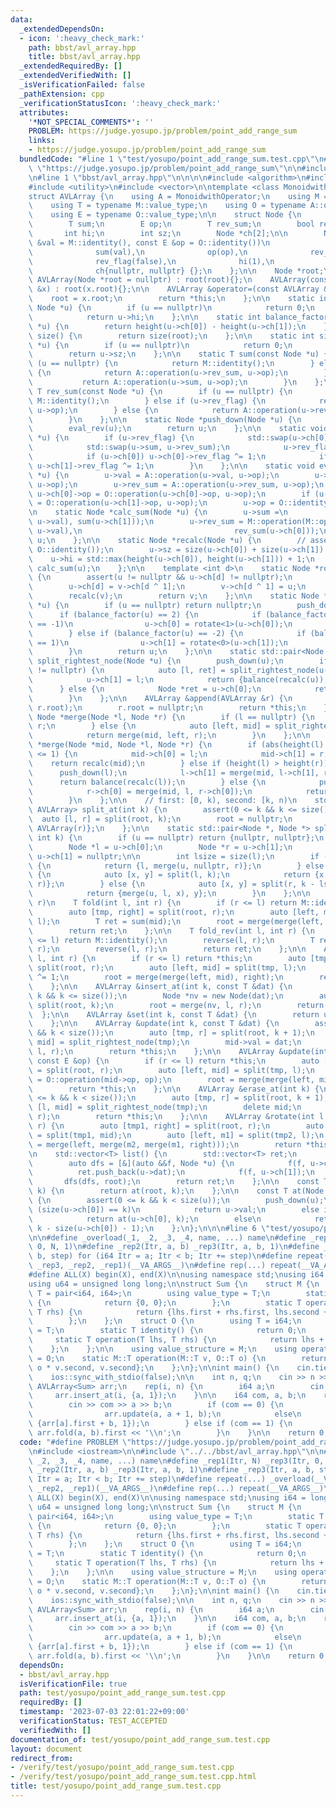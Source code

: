 ```yaml
---
data:
  _extendedDependsOn:
  - icon: ':heavy_check_mark:'
    path: bbst/avl_array.hpp
    title: bbst/avl_array.hpp
  _extendedRequiredBy: []
  _extendedVerifiedWith: []
  _isVerificationFailed: false
  _pathExtension: cpp
  _verificationStatusIcon: ':heavy_check_mark:'
  attributes:
    '*NOT_SPECIAL_COMMENTS*': ''
    PROBLEM: https://judge.yosupo.jp/problem/point_add_range_sum
    links:
    - https://judge.yosupo.jp/problem/point_add_range_sum
  bundledCode: "#line 1 \"test/yosupo/point_add_range_sum.test.cpp\"\n#define PROBLEM\
    \ \"https://judge.yosupo.jp/problem/point_add_range_sum\"\n\n#include <iostream>\n\
    \n#line 1 \"bbst/avl_array.hpp\"\n\n\n\n#include <algorithm>\n#include <cassert>\n\
    #include <utility>\n#include <vector>\n\ntemplate <class MonoidwithOperator>\n\
    struct AVLArray {\n    using A = MonoidwithOperator;\n    using M = typename A::value_structure;\n\
    \    using T = typename M::value_type;\n    using O = typename A::operator_structure;\n\
    \    using E = typename O::value_type;\n\n    struct Node {\n        T val;\n\
    \        T sum;\n        E op;\n        T rev_sum;\n        bool rev_flag;\n \
    \       int hi;\n        int sz;\n        Node *ch[2];\n\n        Node(const T\
    \ &val = M::identity(), const E &op = O::identity())\n            : val(val),\n\
    \              sum(val),\n              op(op),\n              rev_sum(val),\n\
    \              rev_flag(false),\n              hi(1),\n              sz(1),\n\
    \              ch{nullptr, nullptr} {};\n    };\n\n    Node *root;\n\n    explicit\
    \ AVLArray(Node *root = nullptr) : root(root){};\n    AVLArray(const AVLArray\
    \ &x) : root(x.root){};\n\n    AVLArray &operator=(const AVLArray &x) {\n    \
    \    root = x.root;\n        return *this;\n    };\n\n    static int height(const\
    \ Node *u) {\n        if (u == nullptr)\n            return 0;\n        else\n\
    \            return u->hi;\n    };\n\n    static int balance_factor(const Node\
    \ *u) {\n        return height(u->ch[0]) - height(u->ch[1]);\n    };\n\n    int\
    \ size() {\n        return size(root);\n    };\n\n    static int size(const Node\
    \ *u) {\n        if (u == nullptr)\n            return 0;\n        else\n    \
    \        return u->sz;\n    };\n\n    static T sum(const Node *u) {\n        if\
    \ (u == nullptr) {\n            return M::identity();\n        } else if (u->rev_flag)\
    \ {\n            return A::operation(u->rev_sum, u->op);\n        } else {\n \
    \           return A::operation(u->sum, u->op);\n        }\n    };\n\n    static\
    \ T rev_sum(const Node *u) {\n        if (u == nullptr) {\n            return\
    \ M::identity();\n        } else if (u->rev_flag) {\n            return A::operation(u->sum,\
    \ u->op);\n        } else {\n            return A::operation(u->rev_sum, u->op);\n\
    \        }\n    };\n\n    static Node *push_down(Node *u) {\n        eval_lazy(u);\n\
    \        eval_rev(u);\n        return u;\n    };\n\n    static void eval_rev(Node\
    \ *u) {\n        if (u->rev_flag) {\n            std::swap(u->ch[0], u->ch[1]);\n\
    \            std::swap(u->sum, u->rev_sum);\n            u->rev_flag = false;\n\
    \            if (u->ch[0]) u->ch[0]->rev_flag ^= 1;\n            if (u->ch[1])\
    \ u->ch[1]->rev_flag ^= 1;\n        }\n    };\n\n    static void eval_lazy(Node\
    \ *u) {\n        u->val = A::operation(u->val, u->op);\n        u->sum = A::operation(u->sum,\
    \ u->op);\n        u->rev_sum = A::operation(u->rev_sum, u->op);\n        if (u->ch[0])\
    \ u->ch[0]->op = O::operation(u->ch[0]->op, u->op);\n        if (u->ch[1]) u->ch[1]->op\
    \ = O::operation(u->ch[1]->op, u->op);\n        u->op = O::identity();\n    };\n\
    \n    static Node *calc_sum(Node *u) {\n        u->sum =\n            M::operation(M::operation(sum(u->ch[0]),\
    \ u->val), sum(u->ch[1]));\n        u->rev_sum = M::operation(M::operation(rev_sum(u->ch[1]),\
    \ u->val),\n                                  rev_sum(u->ch[0]));\n        return\
    \ u;\n    };\n\n    static Node *recalc(Node *u) {\n        // assert(u->op ==\
    \ O::identity());\n        u->sz = size(u->ch[0]) + size(u->ch[1]) + 1;\n    \
    \    u->hi = std::max(height(u->ch[0]), height(u->ch[1])) + 1;\n        return\
    \ calc_sum(u);\n    };\n\n    template <int d>\n    static Node *rotate(Node *u)\
    \ {\n        assert(u != nullptr && u->ch[d] != nullptr);\n        Node *v = push_down(u->ch[d]);\n\
    \        u->ch[d] = v->ch[d ^ 1];\n        v->ch[d ^ 1] = u;\n        recalc(u);\n\
    \        recalc(v);\n        return v;\n    };\n\n    static Node *balance(Node\
    \ *u) {\n        if (u == nullptr) return nullptr;\n        push_down(u);\n  \
    \      if (balance_factor(u) == 2) {\n            if (balance_factor(push_down(u->ch[0]))\
    \ == -1)\n                u->ch[0] = rotate<1>(u->ch[0]);\n            u = rotate<0>(u);\n\
    \        } else if (balance_factor(u) == -2) {\n            if (balance_factor(push_down(u->ch[1]))\
    \ == 1)\n                u->ch[1] = rotate<0>(u->ch[1]);\n            u = rotate<1>(u);\n\
    \        }\n        return u;\n    };\n\n    static std::pair<Node *, Node *>\
    \ split_rightest_node(Node *u) {\n        push_down(u);\n        if (u->ch[1]\
    \ != nullptr) {\n            auto [l, ret] = split_rightest_node(u->ch[1]);\n\
    \            u->ch[1] = l;\n            return {balance(recalc(u)), ret};\n  \
    \      } else {\n            Node *ret = u->ch[0];\n            return {ret, u};\n\
    \        }\n    };\n\n    AVLArray &append(AVLArray &r) {\n        root = merge(root,\
    \ r.root);\n        r.root = nullptr;\n        return *this;\n    };\n\n    static\
    \ Node *merge(Node *l, Node *r) {\n        if (l == nullptr) {\n            return\
    \ r;\n        } else {\n            auto [left, mid] = split_rightest_node(l);\n\
    \            return merge(mid, left, r);\n        }\n    };\n\n    static Node\
    \ *merge(Node *mid, Node *l, Node *r) {\n        if (abs(height(l) - height(r))\
    \ <= 1) {\n            mid->ch[0] = l;\n            mid->ch[1] = r;\n        \
    \    return recalc(mid);\n        } else if (height(l) > height(r)) {\n      \
    \      push_down(l);\n            l->ch[1] = merge(mid, l->ch[1], r);\n      \
    \      return balance(recalc(l));\n        } else {\n            push_down(r);\n\
    \            r->ch[0] = merge(mid, l, r->ch[0]);\n            return balance(recalc(r));\n\
    \        }\n    };\n\n    // first: [0, k), second: [k, n)\n    std::pair<AVLArray,\
    \ AVLArray> split_at(int k) {\n        assert(0 <= k && k <= size());\n      \
    \  auto [l, r] = split(root, k);\n        root = nullptr;\n        return {AVLArray(l),\
    \ AVLArray(r)};\n    };\n\n    static std::pair<Node *, Node *> split(Node *u,\
    \ int k) {\n        if (u == nullptr) return {nullptr, nullptr};\n        push_down(u);\n\
    \        Node *l = u->ch[0];\n        Node *r = u->ch[1];\n        u->ch[0] =\
    \ u->ch[1] = nullptr;\n\n        int lsize = size(l);\n        if (lsize == k)\
    \ {\n            return {l, merge(u, nullptr, r)};\n        } else if (k < lsize)\
    \ {\n            auto [x, y] = split(l, k);\n            return {x, merge(u, y,\
    \ r)};\n        } else {\n            auto [x, y] = split(r, k - lsize - 1);\n\
    \            return {merge(u, l, x), y};\n        }\n    };\n\n    // sum [l,\
    \ r)\n    T fold(int l, int r) {\n        if (r <= l) return M::identity();\n\
    \        auto [tmp, right] = split(root, r);\n        auto [left, mid] = split(tmp,\
    \ l);\n        T ret = sum(mid);\n        root = merge(merge(left, mid), right);\n\
    \        return ret;\n    };\n\n    T fold_rev(int l, int r) {\n        if (r\
    \ <= l) return M::identity();\n        reverse(l, r);\n        T ret = fold(l,\
    \ r);\n        reverse(l, r);\n        return ret;\n    };\n\n    AVLArray &reverse(int\
    \ l, int r) {\n        if (r <= l) return *this;\n        auto [tmp, right] =\
    \ split(root, r);\n        auto [left, mid] = split(tmp, l);\n        mid->rev_flag\
    \ ^= 1;\n        root = merge(merge(left, mid), right);\n        return *this;\n\
    \    };\n\n    AVLArray &insert_at(int k, const T &dat) {\n        assert(0 <=\
    \ k && k <= size());\n        Node *nv = new Node(dat);\n        auto [l, r] =\
    \ split(root, k);\n        root = merge(nv, l, r);\n        return *this;\n  \
    \  };\n\n    AVLArray &set(int k, const T &dat) {\n        return update(k, dat);\n\
    \    };\n\n    AVLArray &update(int k, const T &dat) {\n        assert(0 <= k\
    \ && k < size());\n        auto [tmp, r] = split(root, k + 1);\n        auto [l,\
    \ mid] = split_rightest_node(tmp);\n        mid->val = dat;\n        root = merge(mid,\
    \ l, r);\n        return *this;\n    };\n\n    AVLArray &update(int l, int r,\
    \ const E &op) {\n        if (r <= l) return *this;\n        auto [tmp, right]\
    \ = split(root, r);\n        auto [left, mid] = split(tmp, l);\n        mid->op\
    \ = O::operation(mid->op, op);\n        root = merge(merge(left, mid), right);\n\
    \        return *this;\n    };\n\n    AVLArray &erase_at(int k) {\n        assert(0\
    \ <= k && k < size());\n        auto [tmp, r] = split(root, k + 1);\n        auto\
    \ [l, mid] = split_rightest_node(tmp);\n        delete mid;\n        root = merge(l,\
    \ r);\n        return *this;\n    };\n\n    AVLArray &rotate(int l, int mid, int\
    \ r) {\n        auto [tmp1, right] = split(root, r);\n        auto [tmp2, m2]\
    \ = split(tmp1, mid);\n        auto [left, m1] = split(tmp2, l);\n        root\
    \ = merge(left, merge(m2, merge(m1, right)));\n        return *this;\n    };\n\
    \n    std::vector<T> list() {\n        std::vector<T> ret;\n        ret.reserve(size());\n\
    \        auto dfs = [&](auto &&f, Node *u) {\n            f(f, u->ch[0]);\n  \
    \          ret.push_back(u->dat);\n            f(f, u->ch[1]);\n        };\n \
    \       dfs(dfs, root);\n        return ret;\n    };\n\n    const T operator[](int\
    \ k) {\n        return at(root, k);\n    };\n\n    const T at(Node *u, int k)\
    \ {\n        assert(0 <= k && k < size(u));\n        push_down(u);\n        if\
    \ (size(u->ch[0]) == k)\n            return u->val;\n        else if (k < size(u->ch[0]))\n\
    \            return at(u->ch[0], k);\n        else\n            return at(u->ch[1],\
    \ k - size(u->ch[0]) - 1);\n    };\n};\n\n\n#line 6 \"test/yosupo/point_add_range_sum.test.cpp\"\
    \n\n#define _overload(_1, _2, _3, _4, name, ...) name\n#define _rep1(Itr, N) _rep3(Itr,\
    \ 0, N, 1)\n#define _rep2(Itr, a, b) _rep3(Itr, a, b, 1)\n#define _rep3(Itr, a,\
    \ b, step) for (i64 Itr = a; Itr < b; Itr += step)\n#define repeat(...) _overload(__VA_ARGS__,\
    \ _rep3, _rep2, _rep1)(__VA_ARGS__)\n#define rep(...) repeat(__VA_ARGS__)\n\n\
    #define ALL(X) begin(X), end(X)\n\nusing namespace std;\nusing i64 = long long;\n\
    using u64 = unsigned long long;\n\nstruct Sum {\n    struct M {\n        using\
    \ T = pair<i64, i64>;\n        using value_type = T;\n        static T identity()\
    \ {\n            return {0, 0};\n        };\n        static T operation(T lhs,\
    \ T rhs) {\n            return {lhs.first + rhs.first, lhs.second + rhs.second};\n\
    \        };\n    };\n    struct O {\n        using T = i64;\n        using value_type\
    \ = T;\n        static T identity() {\n            return 0;\n        };\n   \
    \     static T operation(T lhs, T rhs) {\n            return lhs + rhs;\n    \
    \    };\n    };\n\n    using value_structure = M;\n    using operator_structure\
    \ = O;\n    static M::T operation(M::T v, O::T o) {\n        return {v.first +\
    \ o * v.second, v.second};\n    };\n};\n\nint main() {\n    cin.tie(nullptr);\n\
    \    ios::sync_with_stdio(false);\n\n    int n, q;\n    cin >> n >> q;\n\n   \
    \ AVLArray<Sum> arr;\n    rep(i, n) {\n        i64 a;\n        cin >> a;\n   \
    \     arr.insert_at(i, {a, 1});\n    }\n\n    i64 com, a, b;\n    rep(_, q) {\n\
    \        cin >> com >> a >> b;\n        if (com == 0) {\n            if (_ & 1)\n\
    \                arr.update(a, a + 1, b);\n            else\n                arr.set(a,\
    \ {arr[a].first + b, 1});\n        } else if (com == 1) {\n            cout <<\
    \ arr.fold(a, b).first << '\\n';\n        }\n    }\n\n    return 0;\n}\n"
  code: "#define PROBLEM \"https://judge.yosupo.jp/problem/point_add_range_sum\"\n\
    \n#include <iostream>\n\n#include \"../../bbst/avl_array.hpp\"\n\n#define _overload(_1,\
    \ _2, _3, _4, name, ...) name\n#define _rep1(Itr, N) _rep3(Itr, 0, N, 1)\n#define\
    \ _rep2(Itr, a, b) _rep3(Itr, a, b, 1)\n#define _rep3(Itr, a, b, step) for (i64\
    \ Itr = a; Itr < b; Itr += step)\n#define repeat(...) _overload(__VA_ARGS__, _rep3,\
    \ _rep2, _rep1)(__VA_ARGS__)\n#define rep(...) repeat(__VA_ARGS__)\n\n#define\
    \ ALL(X) begin(X), end(X)\n\nusing namespace std;\nusing i64 = long long;\nusing\
    \ u64 = unsigned long long;\n\nstruct Sum {\n    struct M {\n        using T =\
    \ pair<i64, i64>;\n        using value_type = T;\n        static T identity()\
    \ {\n            return {0, 0};\n        };\n        static T operation(T lhs,\
    \ T rhs) {\n            return {lhs.first + rhs.first, lhs.second + rhs.second};\n\
    \        };\n    };\n    struct O {\n        using T = i64;\n        using value_type\
    \ = T;\n        static T identity() {\n            return 0;\n        };\n   \
    \     static T operation(T lhs, T rhs) {\n            return lhs + rhs;\n    \
    \    };\n    };\n\n    using value_structure = M;\n    using operator_structure\
    \ = O;\n    static M::T operation(M::T v, O::T o) {\n        return {v.first +\
    \ o * v.second, v.second};\n    };\n};\n\nint main() {\n    cin.tie(nullptr);\n\
    \    ios::sync_with_stdio(false);\n\n    int n, q;\n    cin >> n >> q;\n\n   \
    \ AVLArray<Sum> arr;\n    rep(i, n) {\n        i64 a;\n        cin >> a;\n   \
    \     arr.insert_at(i, {a, 1});\n    }\n\n    i64 com, a, b;\n    rep(_, q) {\n\
    \        cin >> com >> a >> b;\n        if (com == 0) {\n            if (_ & 1)\n\
    \                arr.update(a, a + 1, b);\n            else\n                arr.set(a,\
    \ {arr[a].first + b, 1});\n        } else if (com == 1) {\n            cout <<\
    \ arr.fold(a, b).first << '\\n';\n        }\n    }\n\n    return 0;\n}"
  dependsOn:
  - bbst/avl_array.hpp
  isVerificationFile: true
  path: test/yosupo/point_add_range_sum.test.cpp
  requiredBy: []
  timestamp: '2023-07-03 22:01:22+09:00'
  verificationStatus: TEST_ACCEPTED
  verifiedWith: []
documentation_of: test/yosupo/point_add_range_sum.test.cpp
layout: document
redirect_from:
- /verify/test/yosupo/point_add_range_sum.test.cpp
- /verify/test/yosupo/point_add_range_sum.test.cpp.html
title: test/yosupo/point_add_range_sum.test.cpp
---
```

